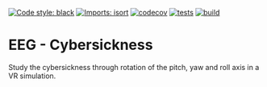 [![Code style: black](https://img.shields.io/badge/code%20style-black-000000.svg)](https://github.com/psf/black)
[![Imports: isort](https://img.shields.io/badge/%20imports-isort-%231674b1?style=flat&labelColor=ef8336)](https://pycqa.github.io/isort/)
[![codecov](https://codecov.io/gh/mscheltienne/template-python/branch/main/graph/badge.svg?token=KRYRRUXDYY)](https://codecov.io/gh/mscheltienne/template-python)
[![tests](https://github.com/mscheltienne/template-python/actions/workflows/pytest.yml/badge.svg?branch=main)](https://github.com/mscheltienne/template-python/actions/workflows/pytest.yml)
[![build](https://github.com/mscheltienne/template-python/actions/workflows/build.yml/badge.svg?branch=main)](https://github.com/mscheltienne/template-python/actions/workflows/build.yml)

# EEG - Cybersickness

Study the cybersickness through rotation of the pitch, yaw and roll axis in a
VR simulation.
